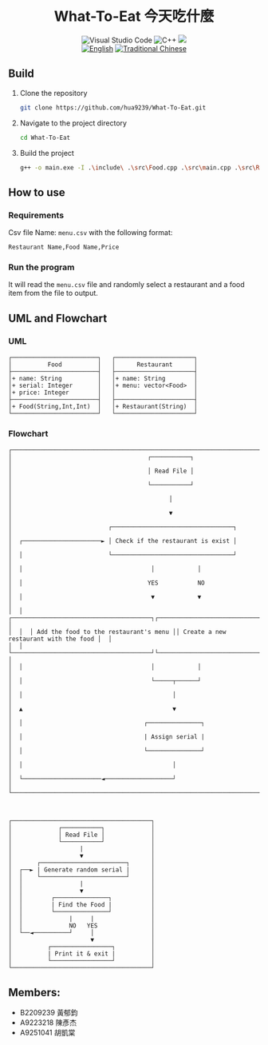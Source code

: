 <div align="center">
    <h1>What-To-Eat 今天吃什麼</h1>
    <img src="https://img.shields.io/badge/-Visual Studio Code-007ACC.svg?logo=visual-studio-code" title="Visual Studio Code">
    <!-- <img src="https://img.shields.io/badge/-Visual Studio-5C2D91.svg?logo=visual-studio" title="Visual Studio"> -->
    <img src="https://img.shields.io/badge/-C++-00599C.svg?logo=c%2B%2B" title="C++">
    <img src=https://img.shields.io/github/last-commit/hua9239/What-To-Eat>
    </br>
    <a href="./README.md"><img src=https://img.shields.io/badge/lang-EN-blue.svg title="English"></a>
    <a href="./README.zh-tw.md"><img src=https://img.shields.io/badge/lang-ZH--TW-red.svg title="Traditional Chinese"></a>
</div>

## Build

1. Clone the repository
    ```bash
    git clone https://github.com/hua9239/What-To-Eat.git
    ```
2. Navigate to the project directory
    ```bash
    cd What-To-Eat
    ```
3. Build the project
    ```bash
    g++ -o main.exe -I .\include\ .\src\Food.cpp .\src\main.cpp .\src\Restaurant.cpp
    ```

## How to use

### Requirements

Csv file Name: `menu.csv` with the following format:
```csv
Restaurant Name,Food Name,Price
```

### Run the program

It will read the `menu.csv` file and randomly select a restaurant and a food item from the file to output.

## UML and Flowchart

### UML

```
┌────────────────────────┐   ┌──────────────────────┐
│          Food          │   │      Restaurant      │
├────────────────────────┤   ├──────────────────────┤
│+ name: String          │   │+ name: String        │
│+ serial: Integer       │   │+ menu: vector<Food>  │
│+ price: Integer        │   │                      │
├────────────────────────┤   ├──────────────────────┤
│+ Food(String,Int,Int)  │   │+ Restaurant(String)  │
└────────────────────────┘   └──────────────────────┘
```

### Flowchart

```
┌─────────────────────────────────────────────────────────────────────────────────────────┐
│                                      ┌───────────┐                                      │
│                                      │ Read File │                                      │
│                                      └───────────┘                                      │
│                                            │                                            │
│                                            ▼                                            │
│                           ┌──────────────────────────────────┐                          │
│  ┌──────────────────────► │ Check if the restaurant is exist │                          │
│  │                        └──────────────────────────────────┘                          │
│  │                                    │            │                                    │
│  │                                   YES           NO                                   │
│  │                                    ▼            ▼                                    │
│  │  ┌───────────────────────────────────────┐┌───────────────────────────────────────┐  │
│  │  │ Add the food to the restaurant's menu ││ Create a new restaurant with the food │  │
│  │  └───────────────────────────────────────┘└───────────────────────────────────────┘  │
│  │                                    │            │                                    │
│  │                                    └─────┬──────┘                                    │
│  │                                          │                                           │
│  ▲                                          ▼                                           │
│  │                                  ┌───────────────┐                                   │
│  │                                  | Assign serial |                                   │
│  │                                  └───────────────┘                                   │
│  │                                          │                                           │
│  └──────────────────────◄───────────────────┘                                           │
└─────────────────────────────────────────────────────────────────────────────────────────┘



┌───────────────────────────────────────┐
│             ┌───────────┐             │
│             │ Read File │             │
│             └───────────┘             │
│                   |                   │
│                   ▼                   │
│       ┌────────────────────────┐      │
│  ┌──► | Generate random serial |      │
│  │    └────────────────────────┘      │
│  │                |                   │
│  │                ▼                   │
│  │        ┌───────────────┐           │
│  │        | Find the Food |           │
│  │        └───────────────┘           │
│  │             |     |                │
│  │             NO   YES               │
│  └──◄──────────┘     │                │
│                      ▼                │
│          ┌─────────────────┐          │
│          | Print it & exit |          │
│          └─────────────────┘          │
└───────────────────────────────────────┘
```

## Members:
- B2209239 黃郁鈞
- A9223218 陳彥杰
- A9251041 胡凱棠
